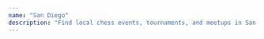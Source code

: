 ```yaml
---
name: "San Diego"
description: "Find local chess events, tournaments, and meetups in San Diego."
---
```

